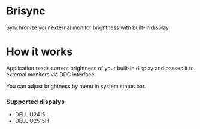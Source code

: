 # Brisync
Synchronize your external monitor brightness with built-in display.

# How it works
Application reads current brightness of your built-in display and passes it to external monitors via DDC interface.

You can adjust brightness by menu in system status bar.

### Supported dispalys
* DELL U2415
* DELL U2515H
